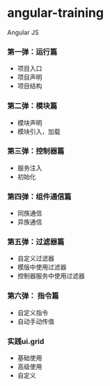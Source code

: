 # angular-training

Angular JS

### 第一弹：运行篇

* 项目入口
* 项目声明
* 项目结构

### 第二弹：模块篇

* 模块声明
* 模块引入，加载

### 第三弹：控制器篇

* 服务注入
* 初始化

### 第四弹：组件通信篇

* 同族通信
* 异族通信

### 第五弹：过滤器篇

* 自定义过滤器
* 模版中使用过滤器
* 控制器服务中使用过滤器

### 第六弹： 指令篇

* 自定义指令
* 自动手动传值

### 实践ui.grid

* 基础使用
* 高级使用
* 自定义